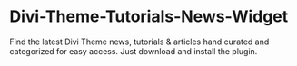 # Divi-Theme-Tutorials-News-Widget
Find the latest Divi Theme news, tutorials &amp; articles hand curated and categorized for easy access. Just download and install the plugin.
